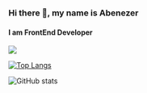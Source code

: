 ### Hi there 👋, my name is Abenezer
#### I am FrontEnd Developer

<img align="center" src="https://github.com/Abenezer46/Abenezer46/edit/main/abenezer.png" />

[![Top Langs](https://github-readme-stats.vercel.app/api/top-langs/?username=Abenezer46&hide=c)](https://github.com/anuraghazra/github-readme-stats)

![GitHub stats](https://github-readme-stats.vercel.app/api?username=Abenezer46&hide=contribs,prs)
